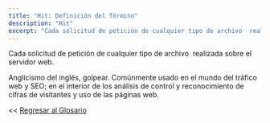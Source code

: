 ```yaml
---
title: "Hit: Definición del Término"
description: "Hit"
excerpt: "Cada solicitud de petición de cualquier tipo de archivo  realizada sobre el servidor web."
---
```


Cada solicitud de petición de cualquier tipo de archivo  realizada sobre el servidor web.

Anglicismo del inglés, golpear. Comúnmente usado en el mundo del tráfico web y SEO; en el interior de los análisis de control y reconocimiento de cifras de visitantes y uso de las páginas web.

<< [Regresar al Glosario](/glosario/ "Regresar a la Página Principal del Glosario")